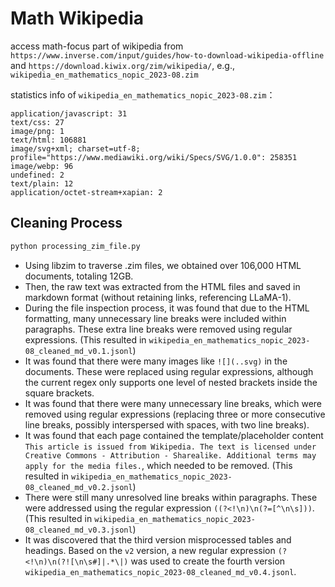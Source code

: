 # Math Wikipedia


access math-focus part of wikipedia from `https://www.inverse.com/input/guides/how-to-download-wikipedia-offline` and `https://download.kiwix.org/zim/wikipedia/`, e.g., `wikipedia_en_mathematics_nopic_2023-08.zim`


statistics info of `wikipedia_en_mathematics_nopic_2023-08.zim`：
```
application/javascript: 31
text/css: 27
image/png: 1
text/html: 106881
image/svg+xml; charset=utf-8; profile="https://www.mediawiki.org/wiki/Specs/SVG/1.0.0": 258351
image/webp: 96
undefined: 2
text/plain: 12
application/octet-stream+xapian: 2
```


## Cleaning Process

```python
python processing_zim_file.py
```

- Using libzim to traverse .zim files, we obtained over 106,000 HTML documents, totaling 12GB.
- Then, the raw text was extracted from the HTML files and saved in markdown format (without retaining links, referencing LLaMA-1).
- During the file inspection process, it was found that due to the HTML formatting, many unnecessary line breaks were included within paragraphs. These extra line breaks were removed using regular expressions. (This resulted in `wikipedia_en_mathematics_nopic_2023-08_cleaned_md_v0.1.jsonl`)
- It was found that there were many images like `![](..svg)` in the documents. These were replaced using regular expressions, although the current regex only supports one level of nested brackets inside the square brackets.
- It was found that there were many unnecessary line breaks, which were removed using regular expressions (replacing three or more consecutive line breaks, possibly interspersed with spaces, with two line breaks).
- It was found that each page contained the template/placeholder content `This article is issued from Wikipedia. The text is licensed under Creative Commons - Attribution - Sharealike. Additional terms may apply for the media files.`, which needed to be removed. (This resulted in `wikipedia_en_mathematics_nopic_2023-08_cleaned_md_v0.2.jsonl`)
- There were still many unresolved line breaks within paragraphs. These were addressed using the regular expression `((?<!\n)\n(?=[^\n\s]))`. (This resulted in `wikipedia_en_mathematics_nopic_2023-08_cleaned_md_v0.3.jsonl`)
- It was discovered that the third version misprocessed tables and headings. Based on the `v2` version, a new regular expression `(?<!\n)\n(?![\n\s#]|.*\|)` was used to create the fourth version `wikipedia_en_mathematics_nopic_2023-08_cleaned_md_v0.4.jsonl`.
